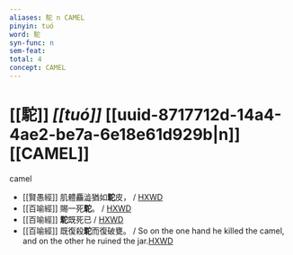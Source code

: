 ```yaml
---
aliases: 駝 n CAMEL
pinyin: tuó
word: 駝
syn-func: n
sem-feat: 
total: 4
concept: CAMEL 
---
```

# [[駝]] *[[tuó]]*  [[uuid-8717712d-14a4-4ae2-be7a-6e18e61d929b|n]] [[CAMEL]]
camel
 - [[賢愚經]] 肌體麤澁猶如**駝**皮， / [HXWD](https://hxwd.org/textview.html?location=KR6b0059_T_002-0357b.10)
 - [[百喻經]] 賜一死**駝**。 / [HXWD](https://hxwd.org/textview.html?location=KR6b0066_T_001-0545b.81)
 - [[百喻經]] **駝**既死已 / [HXWD](https://hxwd.org/textview.html?location=KR6b0066_T_003-0549c.13)
 - [[百喻經]] 既復殺**駝**而復破甕。 / So on the one hand he killed the camel, and on the other he ruined the jar.[HXWD](https://hxwd.org/textview.html?location=KR6b0066_T_004-0554c.63)